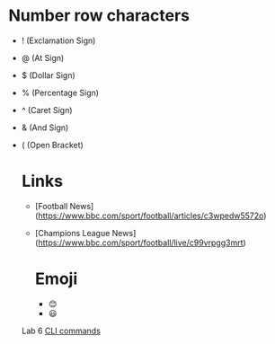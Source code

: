 # Number row characters
- ! (Exclamation Sign)
- @ (At Sign)
- $ (Dollar Sign)
- % (Percentage Sign)
- ^ (Caret Sign)
- & (And Sign)
- ( (Open Bracket)

  # Links
  - [Football News] (https://www.bbc.com/sport/football/articles/c3wpedw5572o)
  - [Champions League News] (https://www.bbc.com/sport/football/live/c99vrpgg3mrt)
 
    # Emoji
    - :blush:
    - :smiley:
    
  Lab 6
[CLI commands](Docs/cli.md)